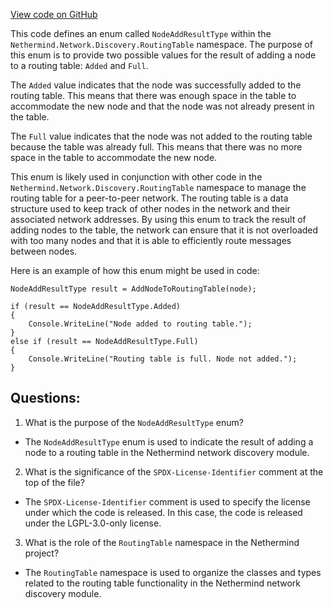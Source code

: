 [View code on GitHub](https://github.com/NethermindEth/nethermind/src/Nethermind/Nethermind.Network.Discovery/RoutingTable/NodeAddResultType.cs)

This code defines an enum called `NodeAddResultType` within the `Nethermind.Network.Discovery.RoutingTable` namespace. The purpose of this enum is to provide two possible values for the result of adding a node to a routing table: `Added` and `Full`.

The `Added` value indicates that the node was successfully added to the routing table. This means that there was enough space in the table to accommodate the new node and that the node was not already present in the table.

The `Full` value indicates that the node was not added to the routing table because the table was already full. This means that there was no more space in the table to accommodate the new node.

This enum is likely used in conjunction with other code in the `Nethermind.Network.Discovery.RoutingTable` namespace to manage the routing table for a peer-to-peer network. The routing table is a data structure used to keep track of other nodes in the network and their associated network addresses. By using this enum to track the result of adding nodes to the table, the network can ensure that it is not overloaded with too many nodes and that it is able to efficiently route messages between nodes.

Here is an example of how this enum might be used in code:

```
NodeAddResultType result = AddNodeToRoutingTable(node);

if (result == NodeAddResultType.Added)
{
    Console.WriteLine("Node added to routing table.");
}
else if (result == NodeAddResultType.Full)
{
    Console.WriteLine("Routing table is full. Node not added.");
}
```
## Questions: 
 1. What is the purpose of the `NodeAddResultType` enum?
- The `NodeAddResultType` enum is used to indicate the result of adding a node to a routing table in the Nethermind network discovery module.

2. What is the significance of the `SPDX-License-Identifier` comment at the top of the file?
- The `SPDX-License-Identifier` comment is used to specify the license under which the code is released. In this case, the code is released under the LGPL-3.0-only license.

3. What is the role of the `RoutingTable` namespace in the Nethermind project?
- The `RoutingTable` namespace is used to organize the classes and types related to the routing table functionality in the Nethermind network discovery module.